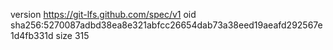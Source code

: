 version https://git-lfs.github.com/spec/v1
oid sha256:5270087adbd38ea8e321abfcc26654dab73a38eed19aeafd292567e1d4fb331d
size 315
